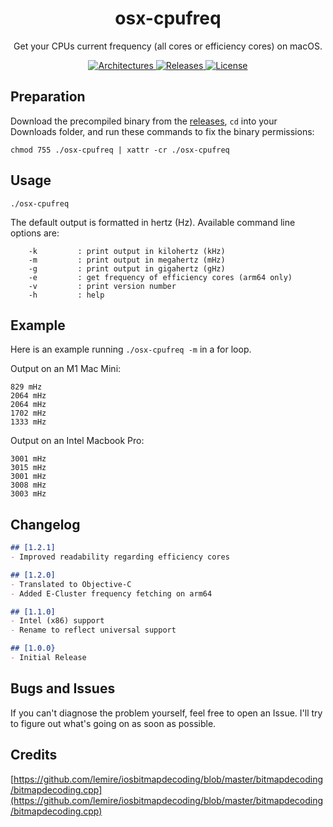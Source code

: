 <h1 align="center" style="">osx-cpufreq</h1>

<p align="center">
    Get your CPUs current frequency (all cores or efficiency cores) on macOS.
</p>
<p align="center">
            <a href="">
                <img alt="Architectures" src="https://img.shields.io/badge/architectures-Apple_Silicon,_Intel-orange.svg"/>
    </a>
    <a href="https://github.com/BitesPotatoBacks/osx-cpufreq/releases">
        <img alt="Releases" src="https://img.shields.io/github/release/BitesPotatoBacks/osx-cpufreq.svg"/>
    </a>
    <a href="https://github.com/BitesPotatoBacks/osx-cpufreq/blob/main/LICENSE">
        <img alt="License" src="https://img.shields.io/github/license/BitesPotatoBacks/osx-cpufreq.svg"/>
    </a>
    <!-- <a href="https://github.com/BitesPotatoBacks/osx-cpufreq/stargazers"><img alt="Stars" src="https://img.shields.io/github/stars/BitesPotatoBacks/osx-cpufreq.svg"/></a>-->
    <br>
</p>

## Preparation 
Download the precompiled binary from the [releases](https://github.com/BitesPotatoBacks/osx-cpufreq/releases), `cd` into your Downloads folder, and run these commands to fix the binary permissions:
```
chmod 755 ./osx-cpufreq | xattr -cr ./osx-cpufreq
```
## Usage
```
./osx-cpufreq
```

The default output is formatted in hertz (Hz). Available command line options are:
```
    -k         : print output in kilohertz (kHz)
    -m         : print output in megahertz (mHz)
    -g         : print output in gigahertz (gHz)
    -e         : get frequency of efficiency cores (arm64 only)
    -v         : print version number
    -h         : help
```
<!-- If you would like to add the binary to your `usr/local/bin/`, you may also run the following:
```
sudo cp ./osx-cpufreq /usr/local/bin
``` -->

## Example

Here is an example running `./osx-cpufreq -m` in a for loop.

Output on an M1 Mac Mini:
```
829 mHz
2064 mHz
2064 mHz
1702 mHz
1333 mHz
```
Output on an Intel Macbook Pro:
```
3001 mHz
3015 mHz
3001 mHz
3008 mHz
3003 mHz
```

## Changelog

```markdown
## [1.2.1]
- Improved readability regarding efficiency cores

## [1.2.0]
- Translated to Objective-C
- Added E-Cluster frequency fetching on arm64

## [1.1.0]
- Intel (x86) support
- Rename to reflect universal support

## [1.0.0}
- Initial Release
```

## Bugs and Issues
If you can't diagnose the problem yourself, feel free to open an Issue. I'll try to figure out what's going on as soon as possible.

## Credits
[https://github.com/lemire/iosbitmapdecoding/blob/master/bitmapdecoding/bitmapdecoding.cpp](https://github.com/lemire/iosbitmapdecoding/blob/master/bitmapdecoding/bitmapdecoding.cpp)
